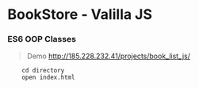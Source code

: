 # BookStore - Valilla JS

### ES6 OOP Classes

> Demo http://185.228.232.41/projects/book_list_js/

``` git clone 
    cd directory
    open index.html
```
